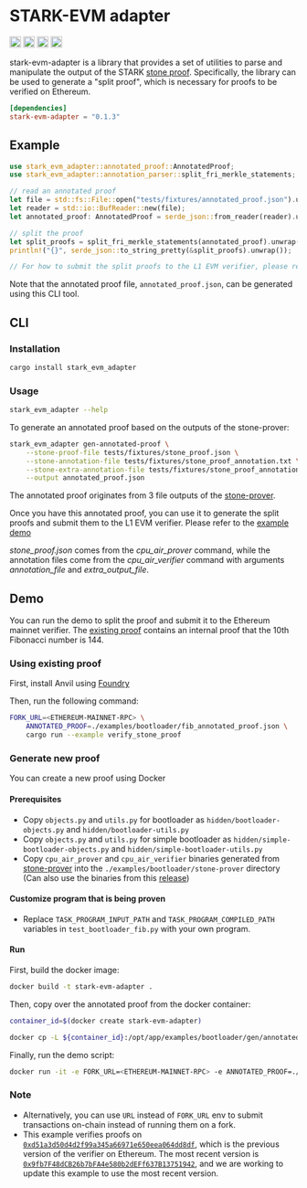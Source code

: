 # STARK-EVM adapter

[<img alt="github" src="https://img.shields.io/badge/github-zksecurity/stark_evm_adapter-8da0cb?style=for-the-badge&labelColor=555555&logo=github" height="20">](https://github.com/zksecurity/stark-evm-adapter)
[<img alt="crates.io" src="https://img.shields.io/crates/v/stark-evm-adapter.svg?style=for-the-badge&color=fc8d62&logo=rust" height="20">](https://crates.io/crates/stark-evm-adapter)
[<img alt="docs.rs" src="https://img.shields.io/badge/docs.rs-stark_evm_adapter-66c2a5?style=for-the-badge&labelColor=555555&logo=docs.rs" height="20">](https://docs.rs/stark-evm-adapter)
[<img alt="build status" src="https://img.shields.io/github/actions/workflow/status/zksecurity/stark-evm-adapter/rust.yml?branch=main&style=for-the-badge" height="20">](https://github.com/zksecurity/stark-evm-adapter/actions?query=branch%main)

stark-evm-adapter is a library that provides a set of utilities to parse and manipulate the output of the STARK [stone proof](https://github.com/starkware-libs/stone-prover).
Specifically, the library can be used to generate a "split proof", which is necessary for proofs to be verified on Ethereum.

```toml
[dependencies]
stark-evm-adapter = "0.1.3"
```

## Example

```rust
use stark_evm_adapter::annotated_proof::AnnotatedProof;
use stark_evm_adapter::annotation_parser::split_fri_merkle_statements;

// read an annotated proof
let file = std::fs::File::open("tests/fixtures/annotated_proof.json").unwrap();
let reader = std::io::BufReader::new(file);
let annotated_proof: AnnotatedProof = serde_json::from_reader(reader).unwrap();

// split the proof
let split_proofs = split_fri_merkle_statements(annotated_proof).unwrap();
println!("{}", serde_json::to_string_pretty(&split_proofs).unwrap());

// For how to submit the split proofs to the L1 EVM verifier, please refer to the demo: https://github.com/zksecurity/stark-evm-adapter/blob/8af44a0aa61c89e36a08261320f234709e99ed71/examples/verify_stone_proof.rs#L18
```

Note that the annotated proof file, `annotated_proof.json`, can be generated using this CLI tool.

## CLI

### Installation

```bash
cargo install stark_evm_adapter
```

### Usage

```bash
stark_evm_adapter --help
```

To generate an annotated proof based on the outputs of the stone-prover:

```bash
stark_evm_adapter gen-annotated-proof \
    --stone-proof-file tests/fixtures/stone_proof.json \
    --stone-annotation-file tests/fixtures/stone_proof_annotation.txt \
    --stone-extra-annotation-file tests/fixtures/stone_proof_annotation_extra.txt \
    --output annotated_proof.json
```

The annotated proof originates from 3 file outputs of the [stone-prover](https://github.com/starkware-libs/stone-prover/tree/00b274b55c82077184be4c0758f7bed18950eaba#creating-and-verifying-a-proof-of-a-cairozero-program).

Once you have this annotated proof, you can use it to generate the split proofs and submit them to the L1 EVM verifier. Please refer to the [example demo](https://github.com/zksecurity/stark-evm-adapter/blob/8af44a0aa61c89e36a08261320f234709e99ed71/examples/verify_stone_proof.rs#L18)

_stone_proof.json_ comes from the _cpu_air_prover_ command, while the annotation files come from the _cpu_air_verifier_ command with arguments _annotation_file_ and _extra_output_file_.

## Demo

You can run the demo to split the proof and submit it to the Ethereum mainnet verifier. The [existing proof](./examples/bootloader/fib_annotated_proof.json) contains an internal proof that the 10th Fibonacci number is 144.

### Using existing proof

First, install Anvil using [Foundry](https://book.getfoundry.sh/getting-started/installation)

Then, run the following command:

```bash
FORK_URL=<ETHEREUM-MAINNET-RPC> \
    ANNOTATED_PROOF=./examples/bootloader/fib_annotated_proof.json \
    cargo run --example verify_stone_proof
```

### Generate new proof

You can create a new proof using Docker

#### Prerequisites

- Copy `objects.py` and `utils.py` for bootloader as `hidden/bootloader-objects.py` and `hidden/bootloader-utils.py`
- Copy `objects.py` and `utils.py` for simple bootloader as `hidden/simple-bootloader-objects.py` and `hidden/simple-bootloader-utils.py`
- Copy `cpu_air_prover` and `cpu_air_verifier` binaries generated from [stone-prover](https://github.com/starkware-libs/stone-prover) into the `./examples/bootloader/stone-prover` directory (Can also use the binaries from this [release](https://github.com/zksecurity/stark-evm-adapter/releases/tag/v0.1.0-alpha))

#### Customize program that is being proven

- Replace `TASK_PROGRAM_INPUT_PATH` and `TASK_PROGRAM_COMPILED_PATH` variables in `test_bootloader_fib.py` with your own program.

#### Run

First, build the docker image:

```bash
docker build -t stark-evm-adapter .
```

Then, copy over the annotated proof from the docker container:

```bash
container_id=$(docker create stark-evm-adapter)

docker cp -L ${container_id}:/opt/app/examples/bootloader/gen/annotated_proof.json ./annotated_proof.json
```

Finally, run the demo script:

```bash
docker run -it -e FORK_URL=<ETHEREUM-MAINNET-RPC> -e ANNOTATED_PROOF=./examples/bootloader/gen/annotated_proof.json stark-evm-adapter
```

### Note

- Alternatively, you can use `URL` instead of `FORK_URL` env to submit transactions on-chain instead of running them on a fork.
- This example verifies proofs on [`0xd51a3d50d4d2f99a345a66971e650eea064dd8df`](https://etherscan.io/address/0xd51a3d50d4d2f99a345a66971e650eea064dd8df), which is the previous version of the verifier on Ethereum. The most recent version is [`0x9fb7F48dCB26b7bFA4e580b2dEFf637B13751942`](https://etherscan.io/address/0x9fb7F48dCB26b7bFA4e580b2dEFf637B13751942), and we are working to update this example to use the most recent version.
